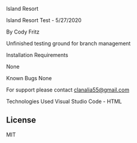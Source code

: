  Island Resort

 Island Resort Test - 5/27/2020

By Cody Fritz 

Unfinished testing ground for branch management

Installation Requirements

None

Known Bugs
None

For support please contact clanalia55@gmail.com

Technologies Used
Visual Studio Code - HTML


## License
MIT